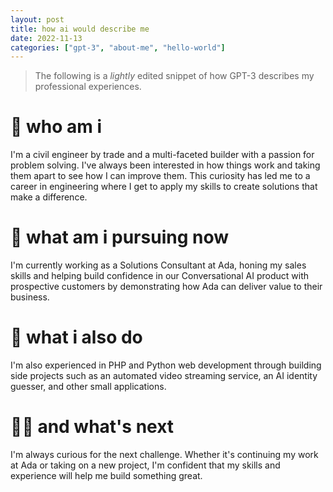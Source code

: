 ```yaml
---
layout: post
title: how ai would describe me
date: 2022-11-13
categories: ["gpt-3", "about-me", "hello-world"]
---
```


> The following is a _lightly_ edited snippet of how GPT-3 describes my professional experiences.

# 👋 who am i
I'm a civil engineer by trade and a multi-faceted builder with a passion for problem solving. I've always been interested in how things work and taking them apart to see how I can improve them. This curiosity has led me to a career in engineering where I get to apply my skills to create solutions that make a difference.

# 🚀 what am i pursuing now

I'm currently working as a Solutions Consultant at Ada, honing my sales skills and helping build confidence in our Conversational AI product with prospective customers by demonstrating how Ada can deliver value to their business. 

# 🔨 what i also do

I'm also experienced in PHP and Python web development through building side projects such as an automated video streaming service, an AI identity guesser, and other small applications.

# 🏃‍♂️ and what's next

I'm always curious for the next challenge. Whether it's continuing my work at Ada or taking on a new project, I'm confident that my skills and experience will help me build something great.